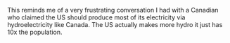 This reminds me of a very frustrating conversation I had with a Canadian who claimed the US should produce most of its electricity via hydroelectricity like Canada. The US actually makes more hydro it just has 10x the population.

